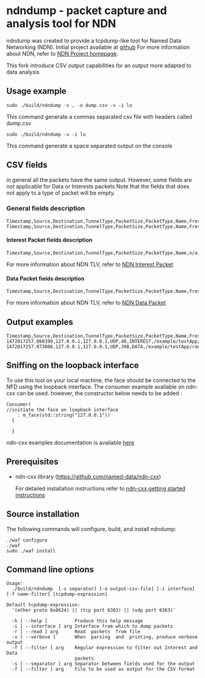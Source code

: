ndndump - packet capture and analysis tool for NDN
==================================================

ndndump was created to provide a tcpdump-like tool for Named Data Networking (NDN).
Initial project available at [github](https://github.com/zhenkai/ndndump/)
For more information about NDN, refer to [NDN Project homepage](http://www.named-data.net/).

This fork introduce CSV output capabilities for an output more adapted to data analysis 

## Usage example

	sudo ./build/ndndump -s , -o dump.csv -v -i lo
	
This command generate a commas separated csv file with headers called dump.csv

	sudo ./build/ndndump -v -i lo
	
This command generate a space separated output on the console

## CSV fields

in general all the packets have the same output. However, some fields are not applicable for Data or Interests packets
Note that the fields that does not apply to a type of packet will be empty.

### General fields description

	Timestamp,Source,Destination,TunnelType,PacketSize,PacketType,Name,FreshnessPeriod,MustBeFresh,Nonce,InterestLifetime
	Timestamp,Source,Destination,TunnelType,PacketSize,PacketType,Name,FreshnessPeriod,MustBeFresh,Nonce,InterestLifetime
	

#### Interest Packet fields description

	Timestamp,Source,Destination,TunnelType,PacketSize,PacketType,Name,n/a,MustBeFresh,Nonce,InterestLifetime

For more information about NDN TLV, refer to [NDN Interest Packet](http://named-data.net/doc/ndn-tlv/interest.html)


#### Data Packet fields description

	Timestamp,Source,Destination,TunnelType,PacketSize,PacketType,Name,FreshnessPeriod,n/a,n/a,n/a

For more information about NDN TLV, refer to [NDN Data Packet](http://named-data.net/doc/ndn-tlv/data.html)

## Output examples

	Timestamp,Source,Destination,TunnelType,PacketSize,PacketType,Name,FreshnessPeriod,MustBeFresh,Nonce,InterestLifetime
	1472017257.068399,127.0.0.1,127.0.0.1,UDP,48,INTEREST,/example/testApp/randomData,,1,2817859521,1000
	1472017257.073000,127.0.0.1,127.0.0.1,UDP,398,DATA,/example/testApp/randomData/testApp/%FD%00%00%01V%BB%10%D2n,10000,,,


## Sniffing on the loopback interface

To use this tool on your local machine, the face should be connected to the NFD using the loopback interface. 
The consumer example available on ndn-cxx can be used. however, the constructor below needs to be added :

	Consumer(
	//initiate the face on loopback interface
		: m_face(std::string("127.0.0.1"))
	  {

	  }

ndn-cxx examples documentation is available [here](https://github.com/named-data/ndn-cxx/blob/master/docs/INSTALL.rst)

## Prerequisites

- ndn-cxx library (https://github.com/named-data/ndn-cxx)

    For detailed installation instructions refer to
    [ndn-cxx getting started instructions](https://github.com/named-data/ndn-cxx)

## Source installation

The following commands will configure, build, and install ndndump:

    ./waf configure
    ./waf
    sudo ./waf install

## Command line options

    Usage:
      ./build/ndndump  [-s separator] [-o output-csv-file] [-i interface] [-f name-filter] [tcpdump-expression]

    Default tcpdump-expression:
      '(ether proto 0x8624) || (tcp port 6363) || (udp port 6363)'

      -h [ --help ]          Produce this help message
      -i [ --interface ] arg Interface from which to dump packets
      -r [ --read ] arg      Read  packets  from file
      -v [ --verbose ]       When  parsing  and  printing, produce verbose output
      -f [ --filter ] arg    Regular expression to filter out Interest and Data
                             packets
      -s [ --separator ] arg Separator between fields used for the output 
      -f [ --filter ] arg    File to be used as output for the CSV format


